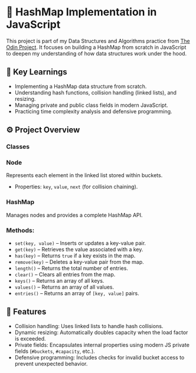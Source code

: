 # 🧩 HashMap Implementation in JavaScript
This project is part of my Data Structures and Algorithms practice from [The Odin Project](https://www.theodinproject.com/).
It focuses on building a HashMap from scratch in JavaScript to deepen my understanding of how data structures work under the hood.

## 🧠 Key Learnings
- Implementing a HashMap data structure from scratch.
- Understanding hash functions, collision handling (linked lists), and resizing.
- Managing private and public class fields in modern JavaScript.
- Practicing time complexity analysis and defensive programming.

## ⚙️ Project Overview
### Classes

### Node
Represents each element in the linked list stored within buckets.
- Properties: `key`, `value`, `next` (for collision chaining).

### HashMap
Manages nodes and provides a complete HashMap API.

### Methods:
- `set(key, value)` – Inserts or updates a key-value pair.
- `get(key)` – Retrieves the value associated with a key.
- `has(key)` – Returns `true` if a key exists in the map.
- `remove(key)` – Deletes a key-value pair from the map.
- `length()` – Returns the total number of entries.
- `clear()` – Clears all entries from the map.
- `keys()` – Returns an array of all keys.
- `values()` – Returns an array of all values.
- `entries()` – Returns an array of `[key, value]` pairs.

## 🔧 Features
- Collision handling: Uses linked lists to handle hash collisions.
- Dynamic resizing: Automatically doubles capacity when the load factor is exceeded.
- Private fields: Encapsulates internal properties using modern JS private fields (`#buckets`, `#capacity`, etc.).
- Defensive programming: Includes checks for invalid bucket access to prevent unexpected behavior.
